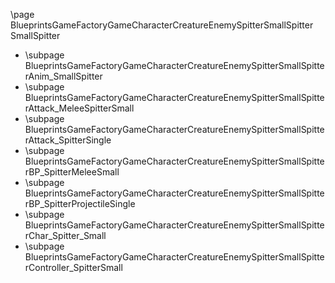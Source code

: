 \page BlueprintsGameFactoryGameCharacterCreatureEnemySpitterSmallSpitter SmallSpitter
- \subpage BlueprintsGameFactoryGameCharacterCreatureEnemySpitterSmallSpitterAnim_SmallSpitter
- \subpage BlueprintsGameFactoryGameCharacterCreatureEnemySpitterSmallSpitterAttack_MeleeSpitterSmall
- \subpage BlueprintsGameFactoryGameCharacterCreatureEnemySpitterSmallSpitterAttack_SpitterSingle
- \subpage BlueprintsGameFactoryGameCharacterCreatureEnemySpitterSmallSpitterBP_SpitterMeleeSmall
- \subpage BlueprintsGameFactoryGameCharacterCreatureEnemySpitterSmallSpitterBP_SpitterProjectileSingle
- \subpage BlueprintsGameFactoryGameCharacterCreatureEnemySpitterSmallSpitterChar_Spitter_Small
- \subpage BlueprintsGameFactoryGameCharacterCreatureEnemySpitterSmallSpitterController_SpitterSmall
